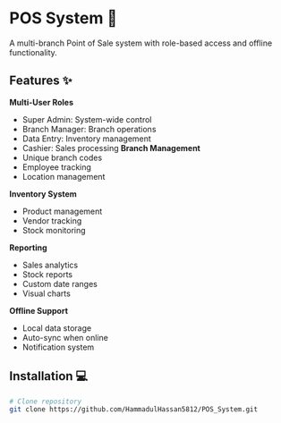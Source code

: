  # POS System 🏪

A multi-branch Point of Sale system with role-based access and offline functionality.

## Features ✨

**Multi-User Roles** 
  - Super Admin: System-wide control
  - Branch Manager: Branch operations
  - Data Entry: Inventory management
  - Cashier: Sales processing
 **Branch Management** 
  - Unique branch codes
  - Employee tracking
  - Location management

 **Inventory System** 
  - Product management
  - Vendor tracking
  - Stock monitoring

 **Reporting** 
  - Sales analytics
  - Stock reports
  - Custom date ranges
  - Visual charts

 **Offline Support** 
  - Local data storage
  - Auto-sync when online
  - Notification system

## Installation 💻

```bash
# Clone repository
git clone https://github.com/HammadulHassan5812/POS_System.git

